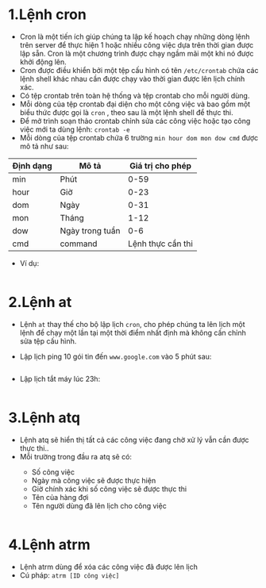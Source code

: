 # 1.Lệnh cron

- Cron là một tiến ích giúp chúng ta lập kế hoạch chạy những dòng lệnh trên server để thực hiện 1 hoặc nhiều công việc dựa trên thời gian được lập sẵn. Cron là một chương trình được chạy ngầm mãi một khi nó được khởi động lên.
- Cron được điều khiển bởi một tệp cấu hình có tên `/etc/crontab` chứa các lệnh shell khác nhau cần được chạy vào thời gian được lên lịch chính xác.
- Có tệp crontab trên toàn hệ thống và tệp crontab cho mỗi người dùng.
- Mỗi dòng của tệp crontab đại diện cho một công việc và bao gồm một biểu thức được gọi là `cron` , theo sau là một lệnh shell để thực thi.
- Để mở trình soạn thảo crontab chỉnh sửa các công việc hoặc tạo công việc mới ta dùng lệnh: `crontab -e`
- Mỗi dòng của tệp crontab chứa 6 trường `min hour dom mon dow cmd` được mô tả như sau:

| Định dạng | Mô tả | Giá trị cho phép
| --------- | ----- | ---------------------
| min | Phút | 0-59
| hour | Giờ | 0-23
| dom | Ngày | 0-31
| mon | Tháng | 1-12
| dow | Ngày trong tuần | 0-6
| cmd | command | Lệnh thực cần thi

- Ví dụ:

<img src="">


# 2.Lệnh at

- Lệnh `at` thay thế cho bộ lập lịch `cron`, cho phép chúng ta lên lịch một lệnh để chạy một lần tại một thời điểm nhất định mà không cần chỉnh sửa tệp cấu hình.

- Lập lịch ping 10 gói tin đến `www.google.com` vào 5 phút sau:

<img src="">

- Lập lịch tắt máy lúc 23h:

<img src="">

# 3.Lệnh atq

- Lệnh atq sẽ hiển thị tất cả các công việc đang chờ xử lý vẫn cần được thực thi..
- Mỗi trường trong đầu ra atq sẽ có:
<ul>
  <ul>
    <li> Số công việc
    <li> Ngày mà công việc sẽ được thực hiện
    <li> Giờ chính xác khi số công việc sẽ được thực thi
    <li> Tên của hàng đợi
    <li> Tên người dùng đã lên lịch cho công việc
  </ul>
</ul>
  

<img src="">

# 4.Lệnh atrm

- Lệnh atrm dùng để xóa các công việc đã được lên lịch
- Cú pháp: `atrm [ID công việc]`






